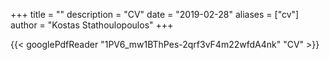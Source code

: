 +++
title = ""
description = "CV"
date = "2019-02-28"
aliases = ["cv"]
author = "Kostas Stathoulopoulos"
+++

{{< googlePdfReader "1PV6_mw1BThPes-2qrf3vF4m22wfdA4nk" "CV" >}}
